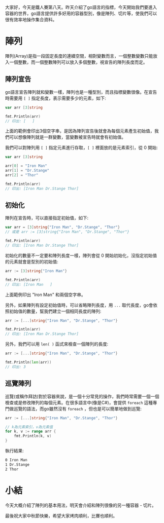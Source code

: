 大家好，今天是鐵人賽第八天。昨天介紹了go語言的指標，今天開始我們要進入容器的世界，go語言提供許多好用的容器型別，像是陣列、切片等，使我們可以很有效率地操作集合資料。



# 陣列

陣列(Array)是指一段固定長度的連續空間，相對變數而言，一個整數變數只能放入一個整數，而一個整數陣列可以放入多個整數，視宣告的陣列長度而定。



## 陣列宣告

go語言宣告陣列就和變數一樣，陣列也是一種型別，而且指標變數很像。在宣告時需要用 `[ ]` 指定長度，表示需要多少的元素，如下:

``` go
var arr [3]string

fmt.Println(arr)
// 印出: [   ]
```

上面的範例會印出3個空字串，是因為陣列宣告後就會為每個元素產生初始值，我們可以想像陣列就是一群變數，當變數被宣告時就會有初始值。

我們可以對陣列用 `[ ]` 指定元素進行存取，`[ ]` 裡面放的是元素索引，從 0 開始:

``` go 
var arr [3]string

arr[0] = "Iron Man"
arr[1] = "Dr.Stange"
arr[2] = "Thor"

fmt.Println(arr)
// 印出: [Iron Man Dr.Stange Thor]
```



## 初始化

陣列在宣告時，可以直接指定初始值，如下:

``` go
var arr = [3]string{"Iron Man", "Dr.Stange", "Thor"}
// 或是 arr := [3]string{"Iron Man", "Dr.Stange", "Thor"}

fmt.Println(arr)
// 印出: [Iron Man Dr.Stange Thor]
```

初始化的數量不一定要和陣列長度一樣，陣列會從 0 開始初始化，沒指定初始值的元素就會是型別的初始值:

``` go 
arr := [3]string{"Iron Man"}

fmt.Println(arr)
// 印出: [Iron Man   ]
```

上面範例印出 "Iron Man" 和兩個空字串。

另外，如果陣列有設定初始值時，可以省略陣列長度，用 `...` 取代長度，go會依照初始值的數量，幫我們建立一個相同長度的陣列:

``` go 
arr := [...]string{"Iron Man", "Dr.Stange", "Thor"}

fmt.Println(arr)
// 印出: [Iron Man Dr.Stange Thor]
```

另外，我們可以用 `len( )` 函式來檢查一個陣列的長度:

``` go
arr := [...]string{"Iron Man", "Dr.Stange", "Thor"}

fmt.Println(len(arr))
// 印出: 3
```



## 巡覽陣列

巡覽(或稱作拜訪)對於容器來說，是一個十分常見的操作，我們時常需要一個一個檢查或是修改陣列的每個元素。在很多語言中(像是C#)，會提供 `foreach` 這種專門做巡覽的語法，而go雖然沒有 `foreach` ，但也是可以簡單地做到巡覽:

``` go
arr := [...]string{"Iron Man", "Dr.Stange", "Thor"}

// k為元素索引，v為元素值
for k, v := range arr {
    fmt.Println(k, v)
}
```

執行結果:

``` bash
0 Iron Man
1 Dr.Stange
2 Thor
```



# 小結

今天大概介紹了陣列的基本用法，明天會介紹和陣列很像的另一種容器 - 切片。

最後祝大家中秋節快樂，希望大家烤肉順利，比賽也順利。

 

